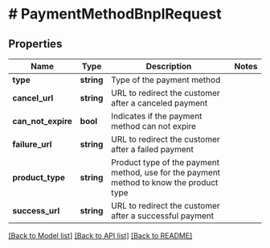 # # PaymentMethodBnplRequest

## Properties

Name | Type | Description | Notes
------------ | ------------- | ------------- | -------------
**type** | **string** | Type of the payment method |
**cancel_url** | **string** | URL to redirect the customer after a canceled payment |
**can_not_expire** | **bool** | Indicates if the payment method can not expire |
**failure_url** | **string** | URL to redirect the customer after a failed payment |
**product_type** | **string** | Product type of the payment method, use for the payment method to know the product type |
**success_url** | **string** | URL to redirect the customer after a successful payment |

[[Back to Model list]](../../README.md#models) [[Back to API list]](../../README.md#endpoints) [[Back to README]](../../README.md)
